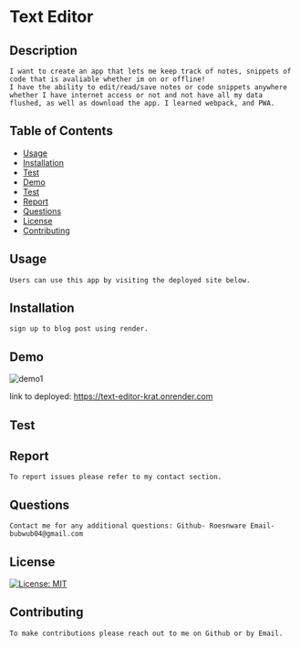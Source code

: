 # Text Editor
## Description
    
    I want to create an app that lets me keep track of notes, snippets of code that is avaliable whether im on or offline!
    I have the ability to edit/read/save notes or code snippets anywhere whether I have internet access or not and not have all my data flushed, as well as download the app. I learned webpack, and PWA.

## Table of Contents

- [Usage](#usage)
- [Installation](#installation)
- [Test](#test)
- [Demo](#demo)
- [Test](#test)
- [Report](#report)
- [Questions](#questions)
- [License](#license)
- [Contributing](#contributing)

## Usage
    
    Users can use this app by visiting the deployed site below.

## Installation
    
    sign up to blog post using render.

## Demo 

![demo1](jate_demo.gif)

link to deployed:
https://text-editor-krat.onrender.com

## Test

## Report

    To report issues please refer to my contact section.

## Questions

    Contact me for any additional questions: Github- Roesnware Email- bubwub04@gmail.com
    
## License

[![License: MIT](https://img.shields.io/badge/License-MIT-yellow.svg)](https://opensource.org/licenses/MIT)
    
## Contributing
    
    To make contributions please reach out to me on Github or by Email.
